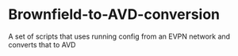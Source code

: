 # Brownfield-to-AVD-conversion
A set of scripts that uses running config from an EVPN network and converts that to AVD
